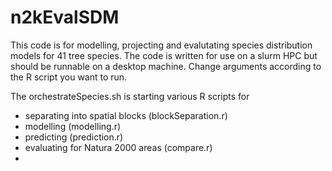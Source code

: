 # n2kEvalSDM

This code is for modelling, projecting and evalutating species distribution models for 41 tree species. The code is written for use on a slurm HPC but should be runnable on a desktop machine.
Change arguments according to the R script you want to run. 

The orchestrateSpecies.sh is starting various R scripts for 
* separating into spatial blocks (blockSeparation.r)
* modelling (modelling.r)
* predicting (prediction.r)
* evaluating for Natura 2000 areas (compare.r)
* 
